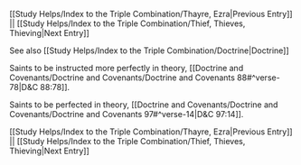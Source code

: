 [[Study Helps/Index to the Triple Combination/Thayre, Ezra|Previous Entry]]  ||  [[Study Helps/Index to the Triple Combination/Thief, Thieves, Thieving|Next Entry]]

 See also [[Study Helps/Index to the Triple Combination/Doctrine|Doctrine]]

 Saints to be instructed more perfectly in theory, [[Doctrine and Covenants/Doctrine and Covenants/Doctrine and Covenants 88#^verse-78|D&C 88:78]].

 Saints to be perfected in theory, [[Doctrine and Covenants/Doctrine and Covenants/Doctrine and Covenants 97#^verse-14|D&C 97:14]].

[[Study Helps/Index to the Triple Combination/Thayre, Ezra|Previous Entry]]  ||  [[Study Helps/Index to the Triple Combination/Thief, Thieves, Thieving|Next Entry]]